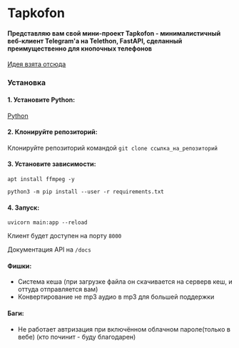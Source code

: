 # Tapkofon

#### Представляю вам свой мини-проект Tapkofon - минималистичный веб-клиент Telegram'а на Telethon, FastAPI, сделанный преимущественно для кнопочных телефонов

[Идея взята отсюда](https://github.com/xadjilut/microclient)

### Установка

#### 1. Установите Python:
[Python](https://www.python.org/downloads/)

#### 2. Клонируйте репозиторий:
Клонируйте репозиторий командой `git clone ссылка_на_репозиторий`

#### 3. Установите зависимости:

`apt install ffmpeg -y`


`python3 -m pip install --user -r requirements.txt`

#### 4. Запуск:

`uvicorn main:app --reload`

Клиент будет доступен на порту `8000`

Документация API на `/docs`

#### Фишки:
- Система кеша (при загрузке файла он скачивается на серверв кеш, и оттуда отправляется вам)
- Конвертирование не mp3 аудио в mp3 для большей поддержки

#### Баги:
- Не работает автризация при включённом облачном пароле(только в вебе) (кто починит - буду благодарен)